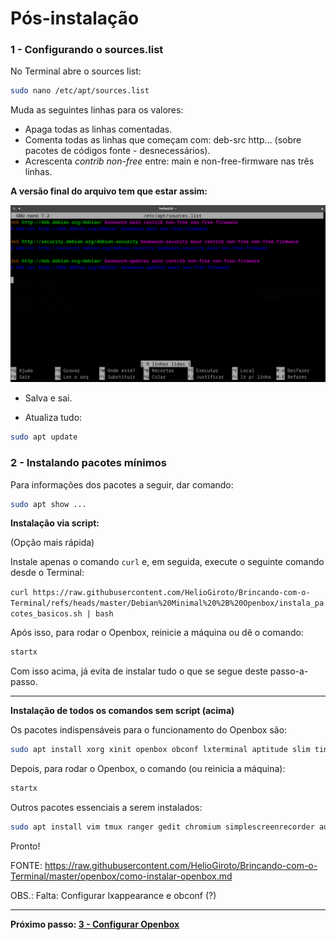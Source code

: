 # Pós-instalação

### 1 - Configurando o sources.list
No Terminal abre o sources list:

```bash
sudo nano /etc/apt/sources.list
```

Muda as seguintes linhas para os valores:

- Apaga todas as linhas comentadas.
- Comenta todas as linhas que começam com: deb-src http... (sobre pacotes de códigos fonte - desnecessários).
- Acrescenta *contrib non-free* entre: main e non-free-firmware nas três linhas.

**A versão final do arquivo tem que estar assim:**

![](imgs/sources-list.png)

- Salva e sai.

- Atualiza tudo:

```bash
sudo apt update
```

### 2 - Instalando pacotes mínimos

Para informações dos pacotes a seguir, dar comando:

```bash
sudo apt show ...
```


**Instalação via script:**

(Opção mais rápida) 

Instale apenas o comando `curl` e, em seguida, execute o seguinte comando desde o Terminal:

`curl https://raw.githubusercontent.com/HelioGiroto/Brincando-com-o-Terminal/refs/heads/master/Debian%20Minimal%20%2B%20Openbox/instala_pacotes_basicos.sh | bash`


Após isso, para rodar o Openbox, reinicie a máquina ou dê o comando:

```bash
startx
```

Com isso acima, já evita de instalar tudo o que se segue deste passo-a-passo.

---

**Instalação de todos os comandos sem script (acima)**

Os pacotes indispensáveis para o funcionamento do Openbox são:

```bash
sudo apt install xorg xinit openbox obconf lxterminal aptitude slim tint2 menu nitrogen compton thunar arandr rofi git xterm
```

Depois, para rodar o Openbox, o comando (ou reinicia a máquina):

```bash
startx
```

Outros pacotes essenciais a serem instalados: 

```bash
sudo apt install vim tmux ranger gedit chromium simplescreenrecorder audacity gcc cheese conky bc gawk sed grep lynx curl wget html-xml-utils xclip googler ffmpeg imagemagick speedtest-cli youtube-dl nmap numix-icon-theme-circle espeak mbrola gnumeric galculator abiword shotwell htop mc mupdf mpack ssmtp mplayer alpine wkhtmltopdf gpick gnome-tweaks gnome-sushi gnome-multi-writer wdiff colordiff tint2 feh fswebcam dialog jq xtrlock mate-utils pavucontrol calendar whois bsdmainutils onboard pdfgrep numlockx lxappearance vlc python3-pip mirage plank xserver-xorg-input-synaptics nodejs npm pandoc texlive-luatex texlive-latex-extra gnome-control-center mediainfo mp3info mpv xdotool youtube-dl neofetch default-jre detox obs-studio network-manager tlp tlp-rdw rfkill wmctrl detox obconf jgmenu gufw rkhunter chkrootkit

```

Pronto!

FONTE: https://raw.githubusercontent.com/HelioGiroto/Brincando-com-o-Terminal/master/openbox/como-instalar-openbox.md


OBS.: Falta: Configurar lxappearance e obconf (?)

---

**Próximo passo: [3 - Configurar Openbox](3-Configurar-Openbox.md)**


